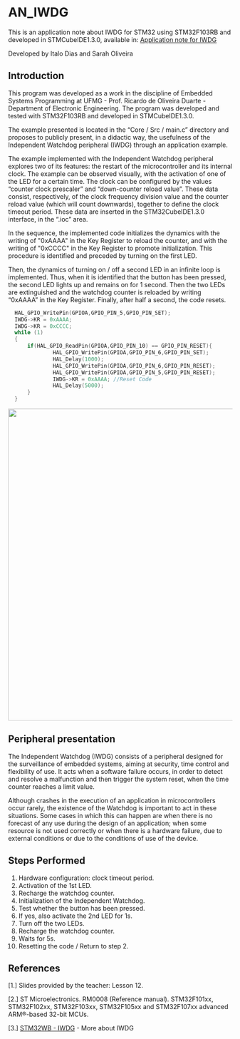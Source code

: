 # AN_IWDG

This is an application note about IWDG for STM32 using STM32F103RB and developed in STMCubeIDE1.3.0, available in: [Application note for IWDG](https://github.com/Italodias32/AN_IWDG/files/6104712/AN_IWDG.pdf)

Developed by Italo Dias and Sarah Oliveira

## Introduction
This program was developed as a work in the discipline of Embedded Systems Programming at UFMG - Prof. Ricardo de Oliveira Duarte - Department of Electronic Engineering. The program was developed and tested with STM32F103RB and developed in STMCubeIDE1.3.0.

The example presented is located in the “Core / Src / main.c” directory and proposes to publicly present, in a didactic way, the usefulness of the Independent Watchdog peripheral (IWDG) through an application example. 

The example implemented with the Independent Watchdog peripheral explores two of its features: the restart of the microcontroller and its internal clock. The example can be observed visually, with the activation of one of the LED for a certain time. The clock can be configured by the values “counter clock prescaler” and “down-counter reload value”. These data consist, respectively, of the clock frequency division value and the counter reload value (which will count downwards), together to define the clock timeout period. These data are inserted in the STM32CubeIDE1.3.0 interface, in the “.ioc” area. 

In the sequence, the implemented code initializes the dynamics with the writing of "0xAAAA" in the Key Register to reload the counter, and with the writing of "0xCCCC" in the Key Register to promote initialization. This procedure is identified and preceded by turning on the first LED. 

Then, the dynamics of turning on / off a second LED in an infinite loop is implemented. Thus, when it is identified that the button has been pressed, the second LED lights up and remains on for 1 second. Then the two LEDs are extinguished and the watchdog counter is reloaded by writing “0xAAAA” in the Key Register. Finally, after half a second, the code resets.


```c
  HAL_GPIO_WritePin(GPIOA,GPIO_PIN_5,GPIO_PIN_SET);
  IWDG->KR = 0xAAAA;
  IWDG->KR = 0xCCCC;
  while (1)
  {
	  if(HAL_GPIO_ReadPin(GPIOA,GPIO_PIN_10) == GPIO_PIN_RESET){
		      HAL_GPIO_WritePin(GPIOA,GPIO_PIN_6,GPIO_PIN_SET);
		      HAL_Delay(1000);
	  		  HAL_GPIO_WritePin(GPIOA,GPIO_PIN_6,GPIO_PIN_RESET);
	  		  HAL_GPIO_WritePin(GPIOA,GPIO_PIN_5,GPIO_PIN_RESET);
	  		  IWDG->KR = 0xAAAA; //Reset Code
	  		  HAL_Delay(5000);
	  }
  }
```


<div align="center"><img src="https://user-images.githubusercontent.com/38631264/110269719-0e39d500-7fa3-11eb-96c4-645d102a3dfe.gif" width="700"></div>

## Peripheral presentation

The Independent Watchdog (IWDG) consists of a peripheral designed for the surveillance of embedded systems, aiming at security, time control and flexibility of use. It acts when a software failure occurs, in order to detect and resolve a malfunction and then trigger the system reset, when the time counter reaches a limit value.

Although crashes in the execution of an application in microcontrollers occur rarely, the existence of the Watchdog is important to act in these situations. Some cases in which this can happen are when there is no forecast of any use during the design of an application; when some resource is not used correctly or when there is a hardware failure, due to external conditions or due to the conditions of use of the device.

## Steps Performed

1. Hardware configuration: clock timeout period.
2. Activation of the 1st LED.
3. Recharge the watchdog counter.
4. Initialization of the Independent Watchdog.
5. Test whether the button has been pressed.
6. If yes, also activate the 2nd LED for 1s.
7. Turn off the two LEDs.
8. Recharge the watchdog counter.
9. Waits for 5s.
10. Resetting the code / Return to step 2.

## References
[1.] Slides provided by the teacher: Lesson 12.

[2.] ST Microelectronics. RM0008 (Reference manual). STM32F101xx, STM32F102xx, STM32F103xx, STM32F105xx and STM32F107xx advanced ARM®-based 32-bit MCUs.

[3.] [STM32WB - IWDG](https://www.st.com/content/ccc/resource/training/technical/product_training/group0/01/24/22/29/38/70/40/57/STM32WB-WDG_TIMERS-Independent-Watchdog-IWDG/files/STM32WB-WDG_TIMERS-Independent-Watchdog-IWDG.pdf/jcr:content/translations/en.STM32WB-WDG_TIMERS-Independent-Watchdog-IWDG.pdf) - More about IWDG
